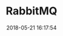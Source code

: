 ---
layout: post
title: "RabbitMQ"
date: 2018-05-21 16:17:54
image: 'https://adongs.github.io/assets/img/resources/rabbitmq.jpg'
description: 学习RabbitMQ
category: 'RabbitMQ'
tags:
- RabbitMQ
- MQ
introduction: RabbitMQ
---